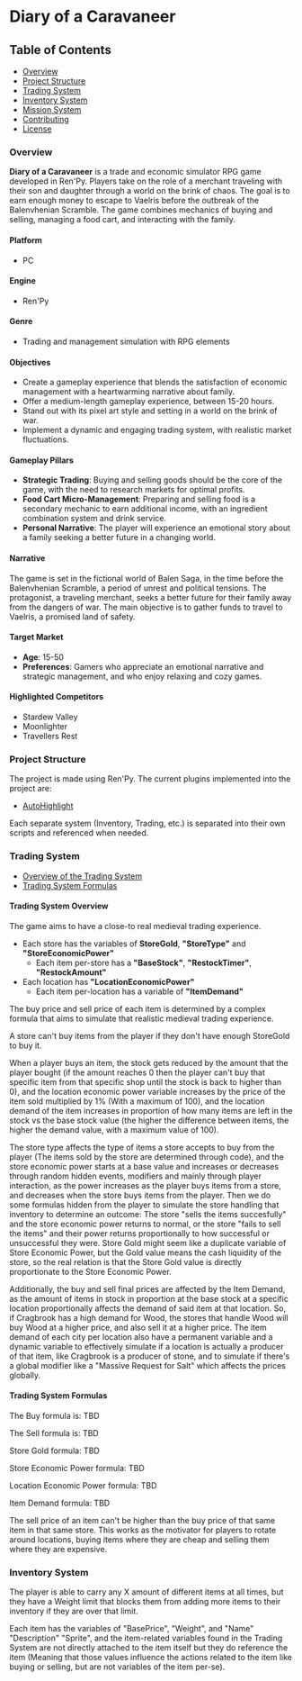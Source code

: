 # Diary of a Caravaneer

## Table of Contents
- [Overview](#overview)
- [Project Structure](#project-structure)
- [Trading System](#trading-system)
- [Inventory System](#inventory-system)
- [Mission System](#mission-system)
- [Contributing](#contributing)
- [License](#license)

### Overview

**Diary of a Caravaneer** is a trade and economic simulator RPG game developed in Ren'Py. Players take on the role of a merchant traveling with their son and daughter through a world on the brink of chaos. The goal is to earn enough money to escape to Vaelris before the outbreak of the Balenvhenian Scramble. The game combines mechanics of buying and selling, managing a food cart, and interacting with the family.

#### Platform
- PC

#### Engine
- Ren'Py

#### Genre
- Trading and management simulation with RPG elements

#### Objectives
- Create a gameplay experience that blends the satisfaction of economic management with a heartwarming narrative about family.
- Offer a medium-length gameplay experience, between 15-20 hours.
- Stand out with its pixel art style and setting in a world on the brink of war.
- Implement a dynamic and engaging trading system, with realistic market fluctuations.

#### Gameplay Pillars
- **Strategic Trading**: Buying and selling goods should be the core of the game, with the need to research markets for optimal profits.
- **Food Cart Micro-Management**: Preparing and selling food is a secondary mechanic to earn additional income, with an ingredient combination system and drink service.
- **Personal Narrative**: The player will experience an emotional story about a family seeking a better future in a changing world.

#### Narrative
The game is set in the fictional world of Balen Saga, in the time before the Balenvhenian Scramble, a period of unrest and political tensions. The protagonist, a traveling merchant, seeks a better future for their family away from the dangers of war. The main objective is to gather funds to travel to Vaelris, a promised land of safety.

#### Target Market
- **Age**: 15-50
- **Preferences**: Gamers who appreciate an emotional narrative and strategic management, and who enjoy relaxing and cozy games.

#### Highlighted Competitors
- Stardew Valley
- Moonlighter
- Travellers Rest


### Project Structure

The project is made using Ren'Py. The current plugins implemented into the project are:
- [AutoHighlight](https://wattson.itch.io/renpy-auto-highlight)

Each separate system (Inventory, Trading, etc.) is separated into their own scripts and referenced when needed. 

### Trading System

- [Overview of the Trading System](#trading-system-overview)
- [Trading System Formulas](#trading-system-formulas)

#### Trading System Overview

The game aims to have a close-to real medieval trading experience. 

- Each store has the variables of **StoreGold**, **"StoreType"** and **"StoreEconomicPower"**
  - Each item per-store has a **"BaseStock"**, **"RestockTimer"**, **"RestockAmount"**
- Each location has **"LocationEconomicPower"**
  - Each item per-location has a variable of **"ItemDemand"** 
 
The buy price and sell price of each item is determined by a complex formula that aims to simulate that realistic medieval trading experience. 

A store can't buy items from the player if they don't have enough StoreGold to buy it.

When a player buys an item, the stock gets reduced by the amount that the player bought (if the amount reaches 0 then the player can't buy that specific item from that specific shop until the stock is back to higher than 0), and the location economic power variable increases by the price of the item sold multiplied by 1% (With a maximum of 100), and the location demand of the item increases in proportion of how many items are left in the stock vs the base stock value (the higher the difference between items, the higher the demand value, with a maximum value of 100). 

The store type affects the type of items a store accepts to buy from the player (The items sold by the store are determined through code), and the store economic power starts at a base value and increases or decreases through random hidden events, modifiers and mainly through player interaction, as the power increases as the player buys items from a store, and decreases when the store buys items from the player. Then we do some formulas hidden from the player to simulate the store handling that inventory to determine an outcome: The store "sells the items succesfully" and the store economic power returns to normal, or the store "fails to sell the items" and their power returns proportionally to how successful or unsuccessful they were. Store Gold might seem like a duplicate variable of Store Economic Power, but the Gold value means the cash liquidity of the store, so the real relation is that the Store Gold value is directly proportionate to the Store Economic Power. 

Additionally, the buy and sell final prices are affected by the Item Demand, as the amount of items in stock in proportion at the base stock at a specific location proportionally affects the demand of said item at that location. So, if Cragbrook has a high demand for Wood, the stores that handle Wood will buy Wood at a higher price, and also sell it at a higher price. The item demand of each city per location also have a permanent variable and a dynamic variable to effectively simulate if a location is actually a producer of that item, like Cragbrook is a producer of stone, and to simulate if there's a global modifier like a "Massive Request for Salt" which affects the prices globally.

#### Trading System Formulas

The Buy formula is: TBD

The Sell formula is: TBD

Store Gold formula: TBD

Store Economic Power formula: TBD

Location Economic Power formula: TBD

Item Demand formula: TBD


The sell price of an item can't be higher than the buy price of that same item in that same store. This works as the motivator for players to rotate around locations, buying items where they are cheap and selling them where they are expensive. 


### Inventory System

The player is able to carry any X amount of different items at all times, but they have a Weight limit that blocks them from adding more items to their inventory if they are over that limit. 

Each item has the variables of "BasePrice", "Weight", and "Name" "Description" "Sprite", and the item-related variables found in the Trading System are not directly attached to the item itself but they do reference the item (Meaning that those values influence the actions related to the item like buying or selling, but are not variables of the item per-se). 


